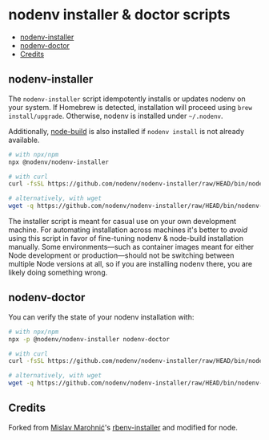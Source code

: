 # nodenv installer & doctor scripts

<!-- toc -->

- [nodenv-installer](#nodenv-installer)
- [nodenv-doctor](#nodenv-doctor)
- [Credits](#credits)

<!-- tocstop -->

## nodenv-installer

The `nodenv-installer` script idempotently installs or updates nodenv on your
system. If Homebrew is detected, installation will proceed using `brew
install/upgrade`. Otherwise, nodenv is installed under `~/.nodenv`.

Additionally, [node-build](https://github.com/nodenv/node-build#readme) is also
installed if `nodenv install` is not already available.

```sh
# with npx/npm
npx @nodenv/nodenv-installer

# with curl
curl -fsSL https://github.com/nodenv/nodenv-installer/raw/HEAD/bin/nodenv-installer | bash

# alternatively, with wget
wget -q https://github.com/nodenv/nodenv-installer/raw/HEAD/bin/nodenv-installer -O- | bash
```

The installer script is meant for casual use on your own development machine.
For automating installation across machines it's better to _avoid_ using this
script in favor of fine-tuning nodenv & node-build installation manually. Some
environments—such as container images meant for either Node development or
production—should not be switching between multiple Node versions at all, so if
you are installing nodenv there, you are likely doing something wrong.

## nodenv-doctor

You can verify the state of your nodenv installation with:

```sh
# with npx/npm
npx -p @nodenv/nodenv-installer nodenv-doctor

# with curl
curl -fsSL https://github.com/nodenv/nodenv-installer/raw/HEAD/bin/nodenv-doctor | bash

# alternatively, with wget
wget -q https://github.com/nodenv/nodenv-installer/raw/HEAD/bin/nodenv-doctor -O- | bash
```

## Credits

Forked from [Mislav Marohnić][mislav]'s [rbenv-installer][] and modified for node.

[mislav]: https://github.com/mislav
[rbenv-installer]: https://github.com/rbenv/rbenv-installer
